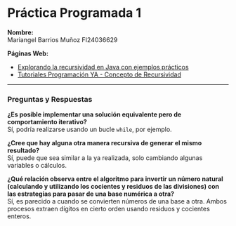 # Práctica Programada 1

**Nombre:**  
Mariangel Barrios Muñoz FI24036629

**Páginas Web:**  
- [Explorando la recursividad en Java con ejemplos prácticos](https://amsoft.medium.com/explorando-la-recursividad-en-java-con-ejemplos-pr%C3%A1cticos-b7d5f22302f2)  
- [Tutoriales Programación YA - Concepto de Recursividad](https://www.tutorialesprogramacionya.com/javaya/detalleconcepto.php?codigo=123&punto=&inicio=40)

---

### Preguntas y Respuestas

**¿Es posible implementar una solución equivalente pero de comportamiento iterativo?**  
Sí, podría realizarse usando un bucle `while`, por ejemplo.

**¿Cree que hay alguna otra manera recursiva de generar el mismo resultado?**  
Sí, puede que sea similar a la ya realizada, solo cambiando algunas variables o cálculos.

**¿Qué relación observa entre el algoritmo para invertir un número natural (calculando y utilizando los cocientes y residuos de las divisiones) con las estrategias para pasar de una base numérica a otra?**  
Sí, es parecido a cuando se convierten números de una base a otra. Ambos procesos extraen dígitos en cierto orden usando residuos y cocientes enteros.
